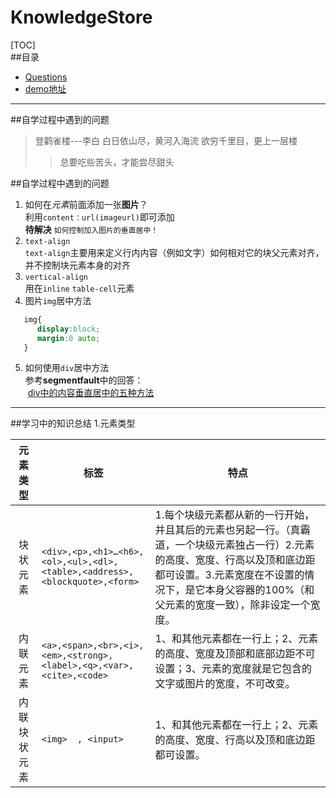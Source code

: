 # KnowledgeStore

[TOC]  
##目录
  * [Questions](遇到的问题)
  * [demo地址](demo地址)
---------------------------------------------
##自学过程中遇到的问题                         
>登鹳雀楼---李白
>白日依山尽，黄河入海流
>欲穷千里目，更上一层楼
>>总要吃些苦头，才能尝尽甜头

##自学过程中遇到的问题
1. 如何在*元素*前面添加一张**图片**？  
利用`content：url(imageurl)`即可添加  
**待解决** `如何控制加入图片的垂直居中！`
2. `text-align`  
  `text-align`主要用来定义行内内容（例如文字）如何相对它的块父元素对齐，并不控制块元素本身的对齐  
3. `vertical-align`  
用在`inline`      `table-cell`元素  
4. 图片`img`居中方法  
```css
   img{
      display:block;  
      margin:0 auto;
   }
```
5. 如何使用`div`居中方法  
  参考**segmentfault**中的回答：  
  [div中的内容垂直居中的五种方法](https://segmentfault.com/a/1190000003745881)  
--------------------------------------------------
##学习中的知识总结
1.元素类型  

|       元素类型 | 标签       | 特点|
|:-----------: | ---------- | ---------|
| 块状元素   | ```<div>,<p>,<h1>…<h6>,<ol>,<ul>,<dl>,<table>,<address>,<blockquote>,<form>```     | 1.每个块级元素都从新的一行开始，并且其后的元素也另起一行。（真霸道，一个块级元素独占一行）2.元素的高度、宽度、行高以及顶和底边距都可设置。3.元素宽度在不设置的情况下，是它本身父容器的100%（和父元素的宽度一致），除非设定一个宽度。|
|内联元素    | ```<a>,<span>,<br>,<i>,<em>,<strong>,<label>,<q>,<var>,<cite>,<code>```                  | 1、和其他元素都在一行上；2、元素的高度、宽度及顶部和底部边距不可设置；3、元素的宽度就是它包含的文字或图片的宽度，不可改变。
|内联块状元素| ```<img>  , <input>``` | 1、和其他元素都在一行上；2、元素的高度、宽度、行高以及顶和底边距都可设置。|









